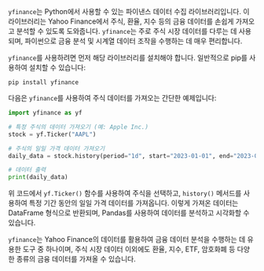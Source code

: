 `yfinance`는 Python에서 사용할 수 있는 파이낸스 데이터 수집 라이브러리입니다. 이 라이브러리는 Yahoo Finance에서 주식, 환율, 지수 등의 금융 데이터를 손쉽게 가져오고 분석할 수 있도록 도와줍니다. `yfinance`는 주로 주식 시장 데이터를 다루는 데 사용되며, 파이썬으로 금융 분석 및 시계열 데이터 조작을 수행하는 데 매우 편리합니다.

`yfinance`를 사용하려면 먼저 해당 라이브러리를 설치해야 합니다. 일반적으로 pip를 사용하여 설치할 수 있습니다:

```
pip install yfinance
```

다음은 `yfinance`를 사용하여 주식 데이터를 가져오는 간단한 예제입니다:

```python
import yfinance as yf

# 특정 주식의 데이터 가져오기 (예: Apple Inc.)
stock = yf.Ticker("AAPL")

# 주식의 일일 가격 데이터 가져오기
daily_data = stock.history(period="1d", start="2023-01-01", end="2023-09-01")

# 데이터 출력
print(daily_data)
```

위 코드에서 `yf.Ticker()` 함수를 사용하여 주식을 선택하고, `history()` 메서드를 사용하여 특정 기간 동안의 일일 가격 데이터를 가져옵니다. 이렇게 가져온 데이터는 DataFrame 형식으로 반환되며, Pandas를 사용하여 데이터를 분석하고 시각화할 수 있습니다.

`yfinance`는 Yahoo Finance의 데이터를 활용하여 금융 데이터 분석을 수행하는 데 유용한 도구 중 하나이며, 주식 시장 데이터 이외에도 환율, 지수, ETF, 암호화폐 등 다양한 종류의 금융 데이터를 가져올 수 있습니다.